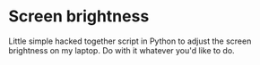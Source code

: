 # Screen brightness

Little simple hacked together script in Python to adjust the screen brightness on my laptop. Do with it whatever you'd like to do.


